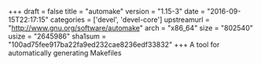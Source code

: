 +++
draft = false
title = "automake"
version = "1.15-3"
date = "2016-09-15T22:17:15"
categories = ['devel', 'devel-core']
upstreamurl = "http://www.gnu.org/software/automake"
arch = "x86_64"
size = "802540"
usize = "2645986"
sha1sum = "100ad75fee917ba22fa9ed232cae8236edf33832"
+++
A tool for automatically generating Makefiles